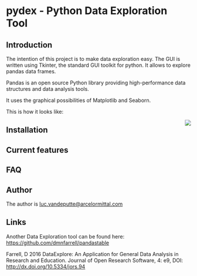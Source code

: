 # pydex - Python Data Exploration Tool

## Introduction
The intention of this project is to make data exploration easy.
The GUI is written using Tkinter, the standard GUI toolkit for python. It allows to explore pandas data frames.

Pandas is an open source Python library providing high-performance data structures and data analysis tools.

It uses the graphical possibilities of Matplotlib and Seaborn.

This is how it looks like: 

<img align="right" src="https://github.com/luc-vdp/pydex/blob/master/pydex.png">

## Installation


## Current features


## FAQ


## Author
The author is luc.vandeputte@arcelormittal.com 


## Links
Another Data Exploration tool can be found here: https://github.com/dmnfarrell/pandastable

Farrell, D 2016 DataExplore: An Application for General Data Analysis in Research and Education.
Journal of Open Research Software, 4: e9, DOI: http://dx.doi.org/10.5334/jors.94
